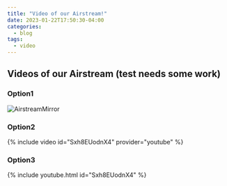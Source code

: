 ```yaml
---
title: "Video of our Airstream!"
date: 2023-01-22T17:50:30-04:00
categories:
  - blog
tags:
  - video
---
```


## Videos of our Airstream (test needs some work)

### Option1

![AirstreamMirror](https://youtube.com/shorts/Sxh8EUodnX4)

### Option2

{% include video id="Sxh8EUodnX4" provider="youtube" %}

### Option3

{% include youtube.html id="Sxh8EUodnX4" %}


